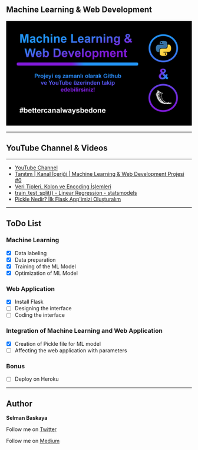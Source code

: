 ## Machine Learning & Web Development
![](assets/readme-img.png)

****

## YouTube Channel & Videos

****

- [YouTube Channel](https://www.youtube.com/SelmanBaskaya)
- [Tanıtım | Kanal İçeriği | Machine Learning & Web Development Projesi #0](https://www.youtube.com/watch?v=BkprXbS6tA4)
- [Veri Tipleri, Kolon ve Encoding İşlemleri](https://www.youtube.com/watch?v=uba0iHWMsCY)
- [train_test_split() - Linear Regression - statsmodels](https://www.youtube.com/watch?v=IPCLX1E0mo4)
- [Pickle Nedir? İlk Flask App'imizi Oluşturalım](https://youtu.be/0q8qrOZSILM)

****

## ToDo List
### Machine Learning
- [x] Data labeling
- [x] Data preparation
- [x] Training of the ML Model
- [x] Optimization of ML Model

### Web Application
- [x] Install Flask
- [ ] Designing the interface
- [ ] Coding the interface

### Integration of Machine Learning and Web Application
- [x] Creation of Pickle file for ML model
- [ ] Affecting the web application with parameters

### Bonus
- [ ] Deploy on Heroku

****

## Author
**Selman Baskaya**

Follow me on [Twitter](https://twitter.com/selmanbaskaya)

Follow me on [Medium](https://medium.com/@selmanbaskaya)
